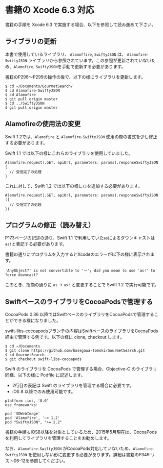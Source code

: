  # 書籍の Xcode 6.3 対応

書籍の手順を Xcode 6.3 で実施する場合、以下を参照して読み進めて下さい。

## ライブラリの更新

本書で使用しているライブラリ、 ``Alamoffire``, ``SwiftyJSON`` は、 ``Alamofire-SwiftyJSON`` ライブラリから参照されています。この参照が更新されていないため、``Alamofire``, ``SwiftyJSON``を手動で更新する必要があります。

書籍のP298〜P299の操作の後で、以下の様にライブラリを更新します。

```
$ cd ~/Documents/GourmetSearch/
$ cd Alamofire-SwiftyJSON
$ cd Alamofire
$ git pull origin master
$ cd ../SwiftyJSON
$ git pull origin master
```

## Alamofireの使用法の変更

Swift 1.2では、``Alamofire`` と ``Alamofire-SwiftyJSON`` 使用の際の書式を少し修正する必要があります。

Swift 1.1 では以下の様にこれらのライブラリを使用していました。

```
Alamofire.request(.GET, apiUrl, parameters: params).responseSwiftyJSON {
  // 受信完了の処理
}
```

これに対して、Swift 1.2 では以下の様に``()``を追加する必要があります。

```
Alamofire.request(.GET, apiUrl, parameters: params).responseSwiftyJSON ({
  // 受信完了の処理
})
```

## プログラムの修正（読み替え）

P173ページの記述の通り、Swift 1.1 で利用していた``as``によるダウンキャストは``as!``と表記する必要があります。

書籍の通りにプログラムを入力するとXcodeのエラーが以下の様に表示されます。

``'AnyObject?' is not convertible to '〜'; did you mean to use 'as!' to force downcast?``

このとき、指摘の通りに ``as`` → ``as!`` と変更することで Swift 1.2 で実行可能です。

## SwiftベースのライブラリをCocoaPodsで管理する

CocoaPods 0.36 以降ではSwiftベースのライブラリをCocoaPodsで管理することができる様になりました。

swift-libs-cocoapodsブランチの内容はSwiftベースのライブラリをCocoaPods経由で管理する例です。以下の様に clone, checkout します。

```
$ cd ~/Documents
$ git clone https://github.com/hasegawa-tomoki/GourmetSearch.git
$ cd GourmetSearch
$ git checkout swift-libs-cocoapods
```

Swift のライブラリを CocoaPods で管理する場合、Objective-C のライブラリ同様、以下の様に Podfile に記述します。

* 2行目の表記は Swift のライブラリを管理する場合に必要です。
* iOS 8 以降でのみ使用可能です。

```
platform :ios, '8.0'
use_frameworks!

pod 'SDWebImage'
pod 'Alamofire', '~> 1.2'
pod "SwiftyJSON", ">= 2.2"
```

書籍の手順もiOS8以降を対象としているため、2015年5月現在は、CocoaPods を利用してライブラリを管理することをお勧めします。

なお、``Alamofire-SwiftyJSON`` がCocoaPods対応していないため、``Alamofire-SwiftyJSON`` を使用しない形に変更する必要があります。詳細は書籍のP349 リスト06-12を参照してください。
